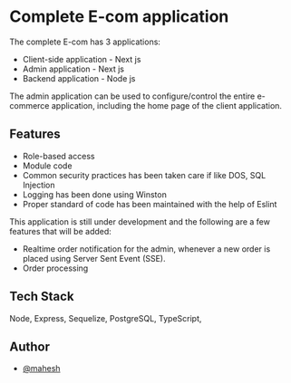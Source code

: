 
# Complete E-com application

The complete E-com  has 3 applications:


- Client-side application - Next js
- Admin application - Next js
- Backend application - Node js

The admin application can be used to configure/control the entire e-commerce application, including the home page of the client application.



## Features

- Role-based access
- Module code
- Common security practices has been taken care if like DOS, SQL Injection
- Logging has been done using Winston
- Proper standard of code has been maintained with the help of Eslint 


This application is still under development and the following are a few features that will be added:

- Realtime order notification for the admin, whenever a new order is placed using Server Sent Event (SSE).
- Order processing 


## Tech Stack

Node, Express, Sequelize, PostgreSQL, TypeScript, 


## Author

- [@mahesh](https://www.github.com/mahesh863)


